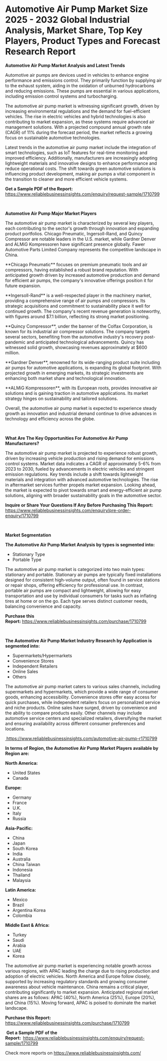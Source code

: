 <p><h1>Automotive Air Pump Market Size 2025 - 2032 Global Industrial Analysis, Market Share, Top Key Players, Product Types and Forecast Research Report</h1></p><p><strong>Automotive Air Pump Market Analysis and Latest Trends</strong></p>
<p><p>Automotive air pumps are devices used in vehicles to enhance engine performance and emissions control. They primarily function by supplying air to the exhaust system, aiding in the oxidation of unburned hydrocarbons and reducing emissions. These pumps are essential in various applications, including emission control systems and turbocharging.</p><p>The automotive air pump market is witnessing significant growth, driven by increasing environmental regulations and the demand for fuel-efficient vehicles. The rise in electric vehicles and hybrid technologies is also contributing to market expansion, as these systems require advanced air management solutions. With a projected compound annual growth rate (CAGR) of 11% during the forecast period, the market reflects a growing focus on sustainable automotive technologies.</p><p>Latest trends in the automotive air pump market include the integration of smart technologies, such as IoT features for real-time monitoring and improved efficiency. Additionally, manufacturers are increasingly adopting lightweight materials and innovative designs to enhance performance and reduce operational costs. The shift towards green automotive solutions is influencing product development, making air pumps a vital component in the transition to cleaner and more efficient vehicle systems.</p></p>
<p><strong>Get a Sample PDF of the Report:&nbsp;</strong> <a href="https://www.reliablebusinessinsights.com/enquiry/request-sample/1710799?utm_campaign=1674&utm_medium=2&utm_source=Github&utm_content=ia&utm_term=10012025&utm_id=automotive-air-pump">https://www.reliablebusinessinsights.com/enquiry/request-sample/1710799</a></p>
<p>&nbsp;</p>
<p><strong>Automotive Air Pump Major Market Players</strong></p>
<p><p>The automotive air pump market is characterized by several key players, each contributing to the sector's growth through innovation and expanding product portfolios. Chicago Pneumatic, Ingersoll-Rand, and Quincy Compressor are notable leaders in the U.S. market, while Gardner Denver and ALMiG Kompressoren have significant presence globally. Fawer Automotive Parts Limited Company represents the competitive landscape in China.</p><p>**Chicago Pneumatic** focuses on premium pneumatic tools and air compressors, having established a robust brand reputation. With anticipated growth driven by increased automotive production and demand for efficient air pumps, the company's innovative offerings position it for future expansion. </p><p>**Ingersoll-Rand** is a well-respected player in the machinery market, providing a comprehensive range of air pumps and compressors. Its strategic acquisitions and commitment to sustainability place it well for continued growth. The company's recent revenue generation is noteworthy, with figures around $7.1 billion, reflecting its strong market positioning.</p><p>**Quincy Compressor**, under the banner of the Colfax Corporation, is known for its industrial air compressor solutions. The company targets several sectors, benefiting from the automotive industry's recovery post-pandemic and anticipated technological advancements. Quincy has witnessed solid growth, showcasing revenues approximately at $600 million.</p><p>**Gardner Denver**, renowned for its wide-ranging product suite including air pumps for automotive applications, is expanding its global footprint. With projected growth in emerging markets, its strategic investments are enhancing both market share and technological innovation.</p><p>**ALMiG Kompressoren**, with its European roots, provides innovative air solutions and is gaining traction in automotive applications. Its market strategy hinges on sustainability and tailored solutions.</p><p>Overall, the automotive air pump market is expected to experience steady growth as innovation and industrial demand continue to drive advances in technology and efficiency across the globe.</p></p>
<p>&nbsp;</p>
<p><strong>What Are The Key Opportunities For Automotive Air Pump Manufacturers?</strong></p>
<p><p>The automotive air pump market is projected to experience robust growth, driven by increasing vehicle production and rising demand for emissions control systems. Market data indicates a CAGR of approximately 5-6% from 2023 to 2030, fueled by advancements in electric vehicles and stringent emission regulations. Key trends include a shift towards lightweight materials and integration with advanced automotive technologies. The rise in aftermarket services further propels market expansion. Looking ahead, the market is expected to pivot towards smart and energy-efficient air pump solutions, aligning with broader sustainability goals in the automotive sector.</p></p>
<p><strong>Inquire or Share Your Questions If Any Before Purchasing This Report:</strong> <a href="https://www.reliablebusinessinsights.com/enquiry/pre-order-enquiry/1710799?utm_campaign=1674&utm_medium=2&utm_source=Github&utm_content=ia&utm_term=10012025&utm_id=automotive-air-pump">https://www.reliablebusinessinsights.com/enquiry/pre-order-enquiry/1710799</a></p>
<p>&nbsp;</p>
<p><strong>Market Segmentation</strong></p>
<p><strong>The Automotive Air Pump Market Analysis by types is segmented into:</strong></p>
<p><ul><li>Stationary Type</li><li>Portable Type</li></ul></p>
<p><p>The automotive air pump market is categorized into two main types: stationary and portable. Stationary air pumps are typically fixed installations designed for consistent high-volume output, often found in service stations or repair shops, offering efficiency for professional use. In contrast, portable air pumps are compact and lightweight, allowing for easy transportation and use by individual consumers for tasks such as inflating tires at home or on the go. Each type serves distinct customer needs, balancing convenience and capacity.</p></p>
<p><strong>Purchase this Report:&nbsp;</strong><a href="https://www.reliablebusinessinsights.com/purchase/1710799?utm_campaign=1674&utm_medium=2&utm_source=Github&utm_content=ia&utm_term=10012025&utm_id=automotive-air-pump">https://www.reliablebusinessinsights.com/purchase/1710799</a></p>
<p>&nbsp;</p>
<p><strong>The Automotive Air Pump Market Industry Research by Application is segmented into:</strong></p>
<p><ul><li>Supermarkets/Hypermarkets</li><li>Convenience Stores</li><li>Independent Retailers</li><li>Online Sales</li><li>Others</li></ul></p>
<p><p>The automotive air pump market caters to various sales channels, including supermarkets and hypermarkets, which provide a wide range of consumer goods, enhancing accessibility. Convenience stores offer easy access for quick purchases, while independent retailers focus on personalized service and niche products. Online sales have surged, driven by convenience and the ability to compare products easily. Other channels may include automotive service centers and specialized retailers, diversifying the market and ensuring availability across different consumer preferences and locations.</p></p>
<p><a href="https://www.reliablebusinessinsights.com/automotive-air-pump-r1710799?utm_campaign=1674&utm_medium=2&utm_source=Github&utm_content=ia&utm_term=10012025&utm_id=automotive-air-pump">&nbsp;https://www.reliablebusinessinsights.com/automotive-air-pump-r1710799</a></p>
<p><strong>In terms of Region, the Automotive Air Pump Market Players available by Region are:</strong></p>
<p>
    <p> <strong> North America: </strong>
        <ul>
            <li>United States</li>
            <li>Canada</li>
        </ul>
        </p> 
    <p> <strong> Europe: </strong>
        <ul>
            <li>Germany</li>
            <li>France</li>
            <li>U.K.</li>
            <li>Italy</li>
            <li>Russia</li>
        </ul>
        </p> 
    <p> <strong> Asia-Pacific: </strong>
        <ul>
            <li>China</li>
            <li>Japan</li>
            <li>South Korea</li>
            <li>India</li>
            <li>Australia</li>
            <li>China Taiwan</li>
            <li>Indonesia</li>
            <li>Thailand</li>
            <li>Malaysia</li>
        </ul>
        </p> 
    <p> <strong> Latin America: </strong>
        <ul>
            <li>Mexico</li>
            <li>Brazil</li>
            <li>Argentina Korea</li>
            <li>Colombia</li>
        </ul>
        </p> 
    <p> <strong> Middle East & Africa: </strong>
        <ul>
            <li>Turkey</li>
            <li>Saudi</li>
            <li>Arabia</li>
            <li>UAE</li>
            <li>Korea</li>
        </ul>
    </p>
    </p>
<p><p>The automotive air pump market is experiencing notable growth across various regions, with APAC leading the charge due to rising production and adoption of electric vehicles. North America and Europe follow closely, supported by increasing regulatory standards and growing consumer awareness about vehicle maintenance. China remains a critical player, contributing significantly to market expansion. Anticipated regional market shares are as follows: APAC (40%), North America (25%), Europe (20%), and China (15%). Moving forward, APAC is poised to dominate the market landscape.</p></p>
<p><strong>Purchase this Report: </strong><a href="https://www.reliablebusinessinsights.com/purchase/1710799?utm_campaign=1674&utm_medium=2&utm_source=Github&utm_content=ia&utm_term=10012025&utm_id=automotive-air-pump">https://www.reliablebusinessinsights.com/purchase/1710799</a></p>
<p>&nbsp;<strong>Get a Sample PDF of the Report:&nbsp;&nbsp;</strong><a href="https://www.reliablebusinessinsights.com/enquiry/request-sample/1710799?utm_campaign=1674&utm_medium=2&utm_source=Github&utm_content=ia&utm_term=10012025&utm_id=automotive-air-pump">https://www.reliablebusinessinsights.com/enquiry/request-sample/1710799</a></p>
<p><strong></strong></p>
<p>Check more reports on <a href="https://www.reliablebusinessinsights.com/?utm_campaign=1674&utm_medium=2&utm_source=Github&utm_content=ia&utm_term=10012025&utm_id=automotive-air-pump">https://www.reliablebusinessinsights.com/</a></p>